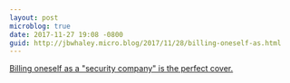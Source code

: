 ```yaml
---
layout: post
microblog: true
date: 2017-11-27 19:08 -0800
guid: http://jbwhaley.micro.blog/2017/11/28/billing-oneself-as.html
---
```

[Billing oneself as a "security company" is the perfect cover.](https://arstechnica.com/tech-policy/2017/11/security-firm-was-front-for-advanced-chinese-hacking-operation-feds-say/)

